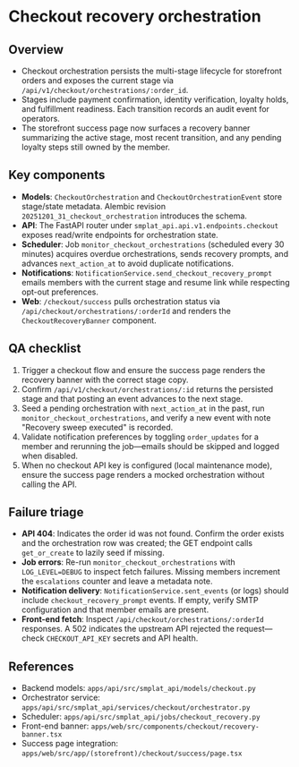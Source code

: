 # Checkout recovery orchestration

## Overview
- Checkout orchestration persists the multi-stage lifecycle for storefront orders and exposes the current stage via `/api/v1/checkout/orchestrations/:order_id`.
- Stages include payment confirmation, identity verification, loyalty holds, and fulfillment readiness. Each transition records an audit event for operators.
- The storefront success page now surfaces a recovery banner summarizing the active stage, most recent transition, and any pending loyalty steps still owned by the member.

## Key components
- **Models**: `CheckoutOrchestration` and `CheckoutOrchestrationEvent` store stage/state metadata. Alembic revision `20251201_31_checkout_orchestration` introduces the schema.
- **API**: The FastAPI router under `smplat_api.api.v1.endpoints.checkout` exposes read/write endpoints for orchestration state.
- **Scheduler**: Job `monitor_checkout_orchestrations` (scheduled every 30 minutes) acquires overdue orchestrations, sends recovery prompts, and advances `next_action_at` to avoid duplicate notifications.
- **Notifications**: `NotificationService.send_checkout_recovery_prompt` emails members with the current stage and resume link while respecting opt-out preferences.
- **Web**: `/checkout/success` pulls orchestration status via `/api/checkout/orchestrations/:orderId` and renders the `CheckoutRecoveryBanner` component.

## QA checklist
1. Trigger a checkout flow and ensure the success page renders the recovery banner with the correct stage copy.
2. Confirm `/api/v1/checkout/orchestrations/:id` returns the persisted stage and that posting an event advances to the next stage.
3. Seed a pending orchestration with `next_action_at` in the past, run `monitor_checkout_orchestrations`, and verify a new event with note "Recovery sweep executed" is recorded.
4. Validate notification preferences by toggling `order_updates` for a member and rerunning the job—emails should be skipped and logged when disabled.
5. When no checkout API key is configured (local maintenance mode), ensure the success page renders a mocked orchestration without calling the API.

## Failure triage
- **API 404**: Indicates the order id was not found. Confirm the order exists and the orchestration row was created; the GET endpoint calls `get_or_create` to lazily seed if missing.
- **Job errors**: Re-run `monitor_checkout_orchestrations` with `LOG_LEVEL=DEBUG` to inspect fetch failures. Missing members increment the `escalations` counter and leave a metadata note.
- **Notification delivery**: `NotificationService.sent_events` (or logs) should include `checkout_recovery_prompt` events. If empty, verify SMTP configuration and that member emails are present.
- **Front-end fetch**: Inspect `/api/checkout/orchestrations/:orderId` responses. A 502 indicates the upstream API rejected the request—check `CHECKOUT_API_KEY` secrets and API health.

## References
- Backend models: `apps/api/src/smplat_api/models/checkout.py`
- Orchestrator service: `apps/api/src/smplat_api/services/checkout/orchestrator.py`
- Scheduler: `apps/api/src/smplat_api/jobs/checkout_recovery.py`
- Front-end banner: `apps/web/src/components/checkout/recovery-banner.tsx`
- Success page integration: `apps/web/src/app/(storefront)/checkout/success/page.tsx`
